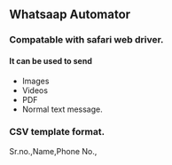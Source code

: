## Whatsaap Automator
### Compatable with safari web driver. 
#### It can be used to send
- Images
- Videos
- PDF
- Normal text message.


### CSV template format.
Sr.no.,Name,Phone No.,
